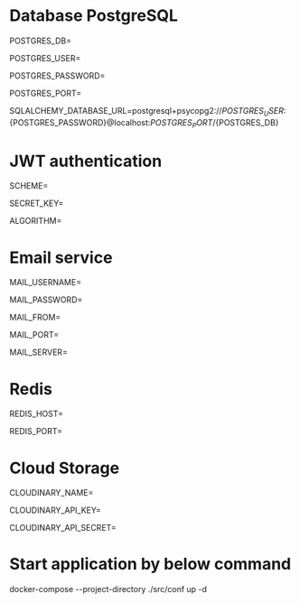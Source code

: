 # Database PostgreSQL
POSTGRES_DB=

POSTGRES_USER=

POSTGRES_PASSWORD=

POSTGRES_PORT=

SQLALCHEMY_DATABASE_URL=postgresql+psycopg2://${POSTGRES_USER}:${POSTGRES_PASSWORD}@localhost:${POSTGRES_PORT}/${POSTGRES_DB}

# JWT authentication
SCHEME=

SECRET_KEY=

ALGORITHM=

# Email service
MAIL_USERNAME=

MAIL_PASSWORD=

MAIL_FROM=

MAIL_PORT=

MAIL_SERVER=

# Redis
REDIS_HOST=

REDIS_PORT=

# Cloud Storage
CLOUDINARY_NAME=

CLOUDINARY_API_KEY=

CLOUDINARY_API_SECRET=




# Start application by below command
docker-compose --project-directory ./src/conf up -d
